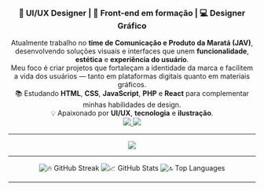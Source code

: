 <h3 align="center">🎨 UI/UX Designer | 🎯 Front-end em formação | 💻 Designer Gráfico</h3>

<div align="center">
 Atualmente trabalho no <strong>time de Comunicação e Produto da Maratá (JAV)</strong>, desenvolvendo soluções visuais e interfaces que unem <strong>funcionalidade</strong>, <strong>estética</strong> e <strong>experiência do usuário</strong>.<br>
 Meu foco é criar projetos que fortaleçam a identidade da marca e facilitem a vida dos usuários — tanto em plataformas digitais quanto em materiais gráficos.<br>
 📚 Estudando <strong>HTML</strong>, <strong>CSS</strong>, <strong>JavaScript</strong>, <strong>PHP</strong> e <strong>React</strong> para complementar minhas habilidades de design.<br>
 💡 Apaixonado por <strong>UI/UX</strong>, <strong>tecnologia</strong> e <strong>ilustração</strong>.
</div>

<div align="center">
  <a href="https://www.linkedin.com/in/seu-linkedin" target="_blank">
    <img src="https://img.shields.io/badge/LinkedIn-0077B5?style=for-the-badge&logo=linkedin&logoColor=white" />
  </a>
  <a href="mailto:seu-email">
    <img src="https://img.shields.io/badge/Email-D14836?style=for-the-badge&logo=gmail&logoColor=white" />
  </a>
</div>

<hr/>

<div align="center">
  <img src="https://skillicons.dev/icons?i=html,css,js,php,react,tailwind,figma,photoshop,illustrator,python,c,git,github" />
</div>

<hr/>

<div align="center">
  <img src="https://streak-stats.demolab.com?user=seu-usuario&theme=react&border_radius=10&count_private=true" alt="🔥 GitHub Streak" />
  <img src="https://github-readme-stats.vercel.app/api?username=seu-usuario&show_icons=true&theme=react&border_radius=10&count_private=true" alt="📈 GitHub Stats" />
  <img src="https://github-readme-stats.vercel.app/api/top-langs?username=seu-usuario&layout=compact&theme=react&border_radius=10&langs_count=8" alt="🔝 Top Languages" />
</div>

<hr/>
